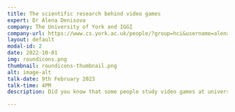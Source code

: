 ```yaml
---
title: The scientific research behind video games
expert: Dr Alena Denisova
company: The University of York and IGGI
company-url: https://www.cs.york.ac.uk/people/?group=hci&username=alena
layout: default
modal-id: 2
date: 2022-10-01
img: roundicons.png
thumbnail: roundicons-thumbnail.png
alt: image-alt
talk-date: 9th February 2023
talk-time: 4PM
description: Did you know that some people study video games at universities for their job? Dr Denisova is one of these people. In her talk she will discuss the realities of being a video game researcher and what she does at her job day to day.

---
```

